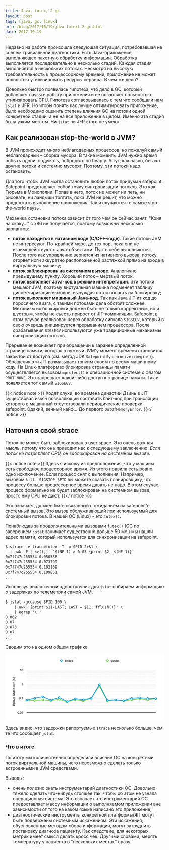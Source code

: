 ```yaml
---
title: Java, futex, 2 gc
layout: post
tags: [java, gc, linux]
url: /blog/2017/10/19/java-futext-2-gc.html
date: 2017-10-19
---
```


Недавно на работе произошла следующая ситуация, потребовавшая не совсем тривиальной диагностики. Есть Java-приложение, выполняющее пакетную обработку информации. Обработка выполняется последовательно в несколько стадий. Каждая стадия выполняется в нескольких потоках. Несмотря на высокую требовательность к процессорному времени, приложение не может полностью утилизировать ресурсы сервера. В чем же дело?

Довольно быстро появилась гипотеза, что дело в GC, который добавляет паузы в работу приложения и не позволяет польностью утилизировать CPU. Гипотеза согласовывалась с тем что сообщали нам `jstat` и JFR. Но чтобы понять как лучше оптимизировать приложение, было необходимо оценить степень влияния GC на потоки одной конкретной стадии, а не на все приложение в целом. Именно эта стадия была узким местом. Ни `jstat` ни JFR этого не умеют.

## Как реализован stop-the-world в JVM?

В JVM происходит много неблагодарных процессов, но пожалуй самый неблагодарный – сборка мусора. В такие моменты JVM нужно время побыть одной, подумать, побродить по heap'у. А тут, как назло, бегают другие потоки и системно мусорят. Поэтому, эти потоки надо остановить.

Для того чтобы JVM могла остановить любой поток придуман safepoint. Safepoint представляет собой точку синхронизации потоков. Это как Тюрьма в Монополии. Попав в него, поток не может ни петь, ни рисовать, ни ландыши топтать, пока JVM не решит, что можно продолжать выполнение приложения. Так и случаются те самые stop-the-world паузы.

Механика остановки потока зависит от того чем он сейчас занят. "Коня на скаку..." с x86 не получается, поэтому возможны несколько вариантов:

* **поток находится в нативном коде (С/С++-коде)**. Такие потоки JVM не интересуют. По-крайней мере, до тех пор, пока они не взаимодействуют с Java-объектами. Пусть себе выполняются. После того как управление вернется из нативного вызова, потоку оторвет ноги аккуратно расположенной растяжкой прямо на входе в виртуальную машину;
* **поток заблокирован на системном вызове**. Аналогично предыдущему пункту. Хороший поток – мертвый поток.
* **поток выполняет Java-код в режиме интепретации**. Эти потоки мешают JVM, поэтому виртуальная машина подменяет таблицу диспетчиризации вызовов, вынуждая поток попасть на блокировку;
* **поток выполняет машинный Java-код**. Так как Java JIT'ит код до поросячего визга, с такими потоками дела обстоят сложнее. Механизм их блокировки должен быть не только корректным, но и шустрым, чтобы не сьесть прирост от JIT-компиляции. Safepoint в этом случае реализован через обработку сигнала `SIGSEGV`, который в свою очередь инициируется прерыванием процессора. После срабатывания `SIGSEGV` используются уже традиционные механизмы синхронизации потоков.

Прерывание возникает при обращении к заранее определенной странице памяти, которая в нужный JVM'у момент времени становится закрытой от доступа (см. метод JDK `SafepointSynchronize::begin()`). Обращения эти JIT размазывает тонким слоем по всему машинному коду. На Linux-платформах блокировка страницы памяти осуществляется вызовом `mprotect()` к операционной системе с флагом `PROT_NONE`. Это запрещает какой-либо доступ к странице памяти. Так и появляется тот самый `SIGSEGV`.

{{< notice note >}}
Ходят слухи, во времена династии Дзинь в JIT существовал изьян позволяющий составить байт-код при трансляции которого в машинный отсутствовали периодические проверки safepoint. Эдакий, вечный кайф... До первого `OutOfMemoryError`.
{{</ notice >}}

## Наточил я свой strace

Поток не может быть заблокирован в user space. Это очень важная мысль, потому что она приводит нас к следующему заключению. _Если поток не потребляет CPU, он заблокирован на системном вызове._

{{< notice note >}}
Здесь я исхожу из предположения, что у машины есть свободное процессорное время. Из этого правила есть ровно одно исключение. Если процесс снят с выполнения. Например, вызовом `kill -SIGSTOP $PID` вы можете сказать планировщику, что процессу больше процессорное время давать не надо. В этом случае, процесс формально не будет заблокирован на системном вызове, просто ему CPU не дают.
{{</ notice >}}

Это означает, должен быть связанный с ожиданием на safepoint'е системный вызов. Это вызов обслуживающий лок используемый для блокировки потока. В нашей ОС (Linux) - это `futex()`.

Понаблюдав за продолжительными вызовами `futex()` (GC по заверением `jstat` занимает существенно дольше 50 мс.) мы нашли адрес памяти, который используется для синхронизации на safepoint.

    $ strace -e trace=futex -T -p $PID 2>&1 \
      | awk -F'[ <>(),]' '$(NF-1) > 0.05 {print $2, $(NF-1)}’
    0x7f747c255554 0.050588
    0x7f747c255554 0.073799
    0x7f747c255554 0.102169
    0x7f747c255554 0.109851
    ...

Используя аналогичный однострочник для `jstat` собираем информацию о задержках по телеметрии самой JVM.

    $ jstat -gccause $PID 100 \
    	| awk '{print $11-LAST; LAST = $11; fflush()}' \
    	| egrep '\.'
    0.062
    0.07
    0.073
    0.07
    ...

Сводим это на одном общем графике.

![Задержки рапотруемые jstat и strace](/images/java-futext-gc/jstat-strace.jpg)

Здесь видно, что задержки рапортуемые `strace` несколько больше, чем те что сообщает `jstat`.

### Что в итоге

По итогу мы количественно определили влияние GC на конкретный поток виртуальной машины, чего невозможно сделать только встроенными в JVM средствами.

Выводы:

* очень полезно знать инструментарий диагностики ОС. Довольно тяжело сделать что-нибудь стоящее так, чтобы об этом не узнала операционная система. Это означает что инструментарий ОС предоставляет массу информации о выполняемом приложении вне зависимости от того на каком языке написано это приложение;
* диагностические инструменты конкретной платформы/ЯП могут быть подвержены системным искажениям. Эти искажения, обусловленные методом сбора информации, могут затруднить постановку диагноза пациенту. Как следствие, для некоторых метрик имеет смысл делать кросс чек. Другими словами, мерять температуру у пациента в "нескольких местах" сразу.
